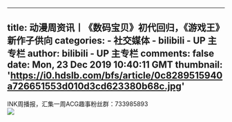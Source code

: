 
---
title: 动漫周资讯丨《数码宝贝》初代回归，《游戏王》新作子供向
categories: 
    - 社交媒体
    - bilibili - UP 主专栏
author: bilibili - UP 主专栏
comments: false
date: Mon, 23 Dec 2019 10:40:11 GMT
thumbnail: 'https://i0.hdslb.com/bfs/article/0c8289515940a726651553d010d3cd623380b68c.jpg'
---

<div>   
INK周播报，汇集一周ACG趣事粉丝群：733985893<br><img src="https://i0.hdslb.com/bfs/article/0c8289515940a726651553d010d3cd623380b68c.jpg" referrerpolicy="no-referrer">  
</div>
            
